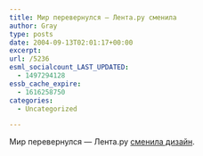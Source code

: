 ```yaml
---
title: Мир перевернулся — Лента.ру сменила
author: Gray
type: posts
date: 2004-09-13T02:01:17+00:00
excerpt:
url: /5236
esml_socialcount_LAST_UPDATED:
  - 1497294128
essb_cache_expire:
  - 1616258750
categories:
  - Uncategorized

---
```








Мир перевернулся &#8212; Лента.ру <a href="http://www.lenta.ru/" target="_blank">сменила дизайн</a>.